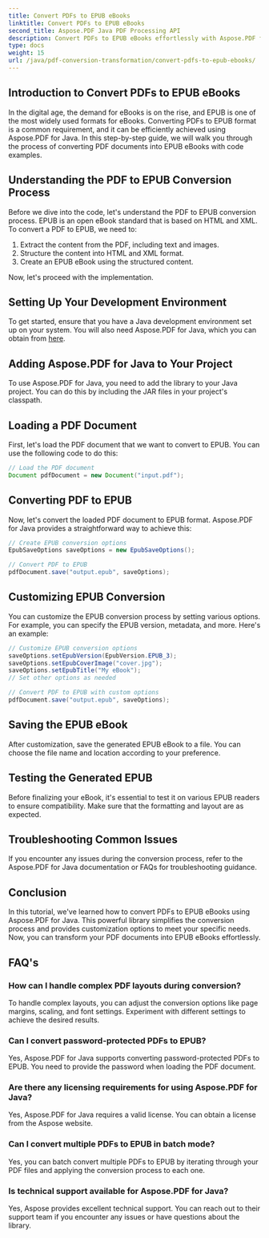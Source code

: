 ```yaml
---
title: Convert PDFs to EPUB eBooks
linktitle: Convert PDFs to EPUB eBooks
second_title: Aspose.PDF Java PDF Processing API
description: Convert PDFs to EPUB eBooks effortlessly with Aspose.PDF for Java. Learn step-by-step PDF to EPUB conversion and FAQs.
type: docs
weight: 15
url: /java/pdf-conversion-transformation/convert-pdfs-to-epub-ebooks/
---
```


## Introduction to Convert PDFs to EPUB eBooks

In the digital age, the demand for eBooks is on the rise, and EPUB is one of the most widely used formats for eBooks. Converting PDFs to EPUB format is a common requirement, and it can be efficiently achieved using Aspose.PDF for Java. In this step-by-step guide, we will walk you through the process of converting PDF documents into EPUB eBooks with code examples.

## Understanding the PDF to EPUB Conversion Process

Before we dive into the code, let's understand the PDF to EPUB conversion process. EPUB is an open eBook standard that is based on HTML and XML. To convert a PDF to EPUB, we need to:

1. Extract the content from the PDF, including text and images.
2. Structure the content into HTML and XML format.
3. Create an EPUB eBook using the structured content.

Now, let's proceed with the implementation.

## Setting Up Your Development Environment

To get started, ensure that you have a Java development environment set up on your system. You will also need Aspose.PDF for Java, which you can obtain from [here](https://releases.aspose.com/pdf/java/).

## Adding Aspose.PDF for Java to Your Project

To use Aspose.PDF for Java, you need to add the library to your Java project. You can do this by including the JAR files in your project's classpath.

## Loading a PDF Document

First, let's load the PDF document that we want to convert to EPUB. You can use the following code to do this:

```java
// Load the PDF document
Document pdfDocument = new Document("input.pdf");
```

## Converting PDF to EPUB

Now, let's convert the loaded PDF document to EPUB format. Aspose.PDF for Java provides a straightforward way to achieve this:

```java
// Create EPUB conversion options
EpubSaveOptions saveOptions = new EpubSaveOptions();

// Convert PDF to EPUB
pdfDocument.save("output.epub", saveOptions);
```

## Customizing EPUB Conversion

You can customize the EPUB conversion process by setting various options. For example, you can specify the EPUB version, metadata, and more. Here's an example:

```java
// Customize EPUB conversion options
saveOptions.setEpubVersion(EpubVersion.EPUB_3);
saveOptions.setEpubCoverImage("cover.jpg");
saveOptions.setEpubTitle("My eBook");
// Set other options as needed

// Convert PDF to EPUB with custom options
pdfDocument.save("output.epub", saveOptions);
```

## Saving the EPUB eBook

After customization, save the generated EPUB eBook to a file. You can choose the file name and location according to your preference.

## Testing the Generated EPUB

Before finalizing your eBook, it's essential to test it on various EPUB readers to ensure compatibility. Make sure that the formatting and layout are as expected.

## Troubleshooting Common Issues

If you encounter any issues during the conversion process, refer to the Aspose.PDF for Java documentation or FAQs for troubleshooting guidance.

## Conclusion

In this tutorial, we've learned how to convert PDFs to EPUB eBooks using Aspose.PDF for Java. This powerful library simplifies the conversion process and provides customization options to meet your specific needs. Now, you can transform your PDF documents into EPUB eBooks effortlessly.

## FAQ's

### How can I handle complex PDF layouts during conversion?

To handle complex layouts, you can adjust the conversion options like page margins, scaling, and font settings. Experiment with different settings to achieve the desired results.

### Can I convert password-protected PDFs to EPUB?

Yes, Aspose.PDF for Java supports converting password-protected PDFs to EPUB. You need to provide the password when loading the PDF document.

### Are there any licensing requirements for using Aspose.PDF for Java?

Yes, Aspose.PDF for Java requires a valid license. You can obtain a license from the Aspose website.

### Can I convert multiple PDFs to EPUB in batch mode?

Yes, you can batch convert multiple PDFs to EPUB by iterating through your PDF files and applying the conversion process to each one.

### Is technical support available for Aspose.PDF for Java?

Yes, Aspose provides excellent technical support. You can reach out to their support team if you encounter any issues or have questions about the library.
